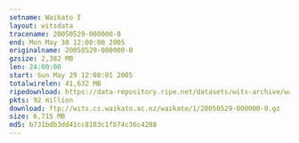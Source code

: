 ```yaml
---
setname: Waikato I
layout: witsdata
tracename: 20050529-000000-0
end: Mon May 30 12:00:00 2005
originalname: 20050529-000000-0
gzsize: 2,382 MB
len: 24:00:00
start: Sun May 29 12:00:01 2005
totalwirelen: 41,632 MB
ripedownload: https://data-repository.ripe.net/datasets/wits-archive/waikato/1/20050529-000000-0.gz
pkts: 92 million
download: ftp://wits.cs.waikato.ac.nz/waikato/1/20050529-000000-0.gz
size: 6,715 MB
md5: b731bdb3dd41cc8103c1fb74c36c4208
---
```

